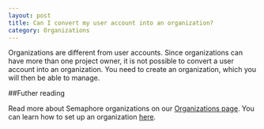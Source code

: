 ```yaml
---
layout: post
title: Can I convert my user account into an organization?
category: Organizations
---
```


Organizations are different from user accounts. Since organizations can have more than 
one project owner, it is not possible to convert a user account into an organization. 
You need to create an organization, which you will then be able to manage.

##Futher reading

Read more about Semaphore organizations on our [Organizations page](/docs/organizations/about-organizations.html).
You can learn how to set up an organization [here](/docs/organizations/setting-up-an-organization.html).
